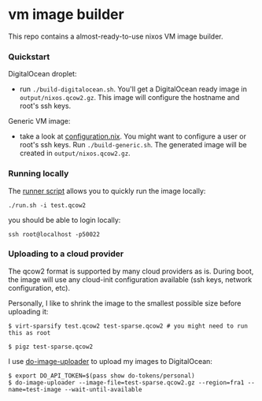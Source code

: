 # vm image builder

This repo contains a almost-ready-to-use nixos VM image builder.


### Quickstart

DigitalOcean droplet:

* run `./build-digitalocean.sh`. You'll get a DigitalOcean ready image in `output/nixos.qcow2.gz`. This image will configure the hostname and root's ssh keys.

Generic VM image:

* take a look at [configuration.nix](./artifacts/configuration.nix). You might want to configure a user or root's ssh keys. Run `./build-generic.sh`. The generated image will be created in `output/nixos.qcow2.gz`.


### Running locally

The [runner script](./run.sh) allows you to quickly run the image locally:
```shell
./run.sh -i test.qcow2
```

you should be able to login locally:
```
ssh root@localhost -p50022
```


### Uploading to a cloud provider
The qcow2 format is supported by many cloud providers as is. During boot, the image will use any cloud-init configuration available (ssh keys, network configuration, etc).

Personally, I like to shrink the image to the smallest possible size before uploading it:

```shell
$ virt-sparsify test.qcow2 test-sparse.qcow2 # you might need to run this as root

$ pigz test-sparse.qcow2

```

I use [do-image-uploader](https://github.com/htr/do-image-uploader) to upload my images to DigitalOcean:

```shell
$ export DO_API_TOKEN=$(pass show do-tokens/personal)
$ do-image-uploader --image-file=test-sparse.qcow2.gz --region=fra1 --name=test-image --wait-until-available

```

